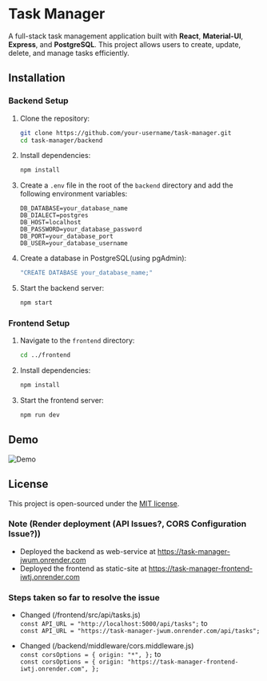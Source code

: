 # Task Manager

A full-stack task management application built with **React**, **Material-UI**, **Express**, and **PostgreSQL**. This project allows users to create, update, delete, and manage tasks efficiently.

## Installation

### Backend Setup

1. Clone the repository:

   ```bash
   git clone https://github.com/your-username/task-manager.git
   cd task-manager/backend
   ```

2. Install dependencies:

   ```bash
   npm install
   ```

3. Create a `.env` file in the root of the `backend` directory and add the following environment variables:

   ```env
   DB_DATABASE=your_database_name
   DB_DIALECT=postgres
   DB_HOST=localhost
   DB_PASSWORD=your_database_password
   DB_PORT=your_database_port
   DB_USER=your_database_username
   ```

4. Create a database in PostgreSQL(using pgAdmin):

   ```bash
   "CREATE DATABASE your_database_name;"
   ```

5. Start the backend server:

   ```bash
   npm start
   ```

### Frontend Setup

1. Navigate to the `frontend` directory:

   ```bash
   cd ../frontend
   ```

2. Install dependencies:

   ```bash
   npm install
   ```

3. Start the frontend server:

   ```bash
   npm run dev
   ```

## Demo

![Demo](./demo.gif)

## License

This project is open-sourced under the [MIT license](./LICENSE).

### Note (Render deployment (API Issues?, CORS Configuration Issue?))
- Deployed the backend as web-service at https://task-manager-jwum.onrender.com
- Deployed the frontend as static-site at https://task-manager-frontend-iwtj.onrender.com

### Steps taken so far to resolve the issue  
- Changed (/frontend/src/api/tasks.js) <br />
`const API_URL = "http://localhost:5000/api/tasks";` to <br />
`const API_URL = "https://task-manager-jwum.onrender.com/api/tasks";`

- Changed (/backend/middleware/cors.middleware.js) <br />
`const corsOptions = {
  origin: "*",
};` to <br />
`const corsOptions = {
  origin: "https://task-manager-frontend-iwtj.onrender.com",
};`

